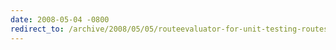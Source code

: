 ```yaml
---
date: 2008-05-04 -0800
redirect_to: /archive/2008/05/05/routeevaluator-for-unit-testing-routes.aspx/
---
```

